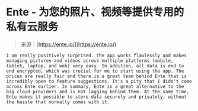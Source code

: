 <!--yml

category: 未分类

date: 2024-05-27 14:32:28

-->

# Ente - 为您的照片、视频等提供专用的私有云服务

> 来源：[https://ente.io/](https://ente.io/)

```
I am really positively surprised. The app works flawlessly and makes managing pictures and videos across multiple platforms (mobile, tablet, laptop, and web) very easy. In addition, all data is end to end encrypted, which was crucial for me to start using the app. The prices are really fair and there is a great team behind Ente that is incredibly open to feature suggestions. It's a pity that I didn't come across Ente earlier. In summary, Ente is a great alternative to the big cloud providers and is not lagging behind them. At the same time, Ente makes it possible to store data securely and privately, without the hassle that normally comes with it.
```
